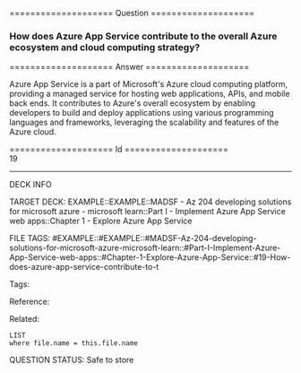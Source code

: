 ==================== Question ====================  

### How does Azure App Service contribute to the overall Azure ecosystem and cloud computing strategy?  

==================== Answer ====================  

Azure App Service is a part of Microsoft's Azure cloud computing platform, providing a managed service for hosting web applications, APIs, and mobile back ends. It contributes to Azure's overall ecosystem by enabling developers to build and deploy applications using various programming languages and frameworks, leveraging the scalability and features of the Azure cloud.

==================== Id ====================  
19

---

DECK INFO

TARGET DECK: EXAMPLE::EXAMPLE::MADSF - Az 204 developing solutions for microsoft azure - microsoft learn::Part I - Implement Azure App Service web apps::Chapter 1 - Explore Azure App Service

FILE TAGS: #EXAMPLE::#EXAMPLE::#MADSF-Az-204-developing-solutions-for-microsoft-azure-microsoft-learn::#Part-I-Implement-Azure-App-Service-web-apps::#Chapter-1-Explore-Azure-App-Service::#19-How-does-azure-app-service-contribute-to-t

Tags:

Reference:

Related:

```dataview
LIST
where file.name = this.file.name
```
QUESTION STATUS: Safe to store
